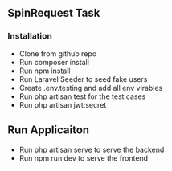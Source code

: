 

## SpinRequest Task


### Installation

- Clone from github repo
- Run composer install 
- Run npm install 
- Run Laravel Seeder to seed fake users 
- Create .env.testing and add all env virables 
- Run php artisan test for the test cases
- Run php artisan jwt:secret 


## Run Applicaiton 
- Run php artisan serve  to serve the backend
- Run npm run dev to serve the frontend 